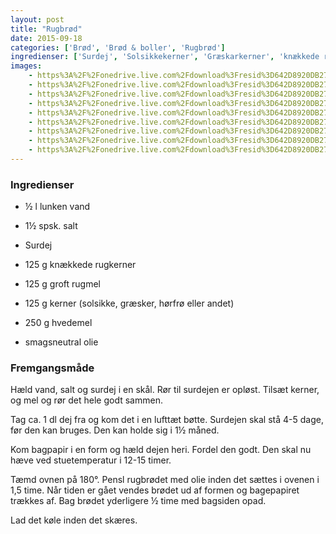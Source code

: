 ```yaml
---
layout: post
title: "Rugbrød"
date: 2015-09-18
categories: ['Brød', 'Brød & boller', 'Rugbrød']
ingredienser: ['Surdej', 'Solsikkekerner', 'Græskarkerner', 'knækkede rugkerner', 'Rugmel']
images:
    - https%3A%2F%2Fonedrive.live.com%2Fdownload%3Fresid%3D642D8920DB2784EE!180120
    - https%3A%2F%2Fonedrive.live.com%2Fdownload%3Fresid%3D642D8920DB2784EE!180128
    - https%3A%2F%2Fonedrive.live.com%2Fdownload%3Fresid%3D642D8920DB2784EE!180131
    - https%3A%2F%2Fonedrive.live.com%2Fdownload%3Fresid%3D642D8920DB2784EE!180135
    - https%3A%2F%2Fonedrive.live.com%2Fdownload%3Fresid%3D642D8920DB2784EE!180136
    - https%3A%2F%2Fonedrive.live.com%2Fdownload%3Fresid%3D642D8920DB2784EE!180137
    - https%3A%2F%2Fonedrive.live.com%2Fdownload%3Fresid%3D642D8920DB2784EE!180145
    - https%3A%2F%2Fonedrive.live.com%2Fdownload%3Fresid%3D642D8920DB2784EE!180118
    - https%3A%2F%2Fonedrive.live.com%2Fdownload%3Fresid%3D642D8920DB2784EE!180141
---
```


### Ingredienser
-   ½ l lunken vand
-   1½ spsk. salt
-   Surdej
-   125 g knækkede rugkerner
-   125 g groft rugmel
-   125 g kerner (solsikke, græsker, hørfrø eller andet)
-   250 g hvedemel

-   smagsneutral olie

### Fremgangsmåde
Hæld vand, salt og surdej i en skål. Rør til surdejen er opløst. Tilsæt kerner, og mel og rør det hele godt sammen.

Tag ca. 1 dl dej fra og kom det i en lufttæt bøtte. Surdejen skal stå 4-5 dage, før den kan bruges. Den kan holde sig i 1½ måned.

Kom bagpapir i en form og hæld dejen heri. Fordel den godt. Den skal nu hæve ved stuetemperatur i 12-15 timer.

Tæmd ovnen på 180&deg;. Pensl rugbrødet med olie inden det sættes i ovenen i 1,5 time. Når tiden er gået vendes brødet ud af formen og bagepapiret trækkes af. Bag brødet yderligere ½ time med bagsiden opad.

Lad det køle inden det skæres.
